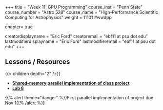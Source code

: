 +++
title = "Week 11: GPU Programming"
course_inst = "Penn State"
course_number = "Astro 528"
course_name = "High-Performance Scientific Computing for Astrophysics"
weight = 11101  #wwdpp

chapter= true

creatordisplayname = "Eric Ford"
creatoremail = "ebf11 at psu dot edu"
lastmodifierdisplayname = "Eric Ford"
lastmodifieremail = "ebf11 at psu dot edu"
+++

## Lessons / Resources
{{< children depth="2" />}}

- **[Shared-memory parallel implementation of class project](/project/parallel1)**
- **[Lab 8](/labs/lab8/)**

{{% alert theme="danger" %}}First parallel implementation of project due Nov 1{{% /alert %}}
